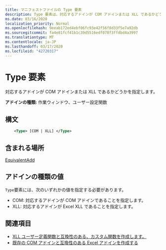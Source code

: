 ```yaml
---
title: マニフェストファイルの Type 要素
description: Type 要素は、対応するアドインが COM アドインまたは XLL であるかどうかを指定します。
ms.date: 03/16/2020
localization_priority: Normal
ms.openlocfilehash: 9eeab172ed4ebf06fc93e42f56f8d33f5e7a92db
ms.sourcegitcommit: fa4e81fcf41b1c39d5516edf078f3ffdbd4a3997
ms.translationtype: MT
ms.contentlocale: ja-JP
ms.lasthandoff: 03/17/2020
ms.locfileid: "42720317"
---
```

# <a name="type-element"></a>Type 要素

対応するアドインが COM アドインまたは XLL であるかどうかを指定します。

**アドインの種類:** 作業ウィンドウ、ユーザー設定関数

## <a name="syntax"></a>構文

```XML
    <Type> [COM | XLL] </Type>  
```

## <a name="contained-in"></a>含まれる場所

[EquivalentAdd](equivalentaddin.md)

## <a name="add-in-type-values"></a>アドインの種類の値

`Type`要素には、次のいずれかの値を指定する必要があります。

- COM: 対応するアドインが COM アドインであることを指定します。
- XLL: 対応するアドインが Excel XLL であることを指定します。

## <a name="see-also"></a>関連項目

- [XLL ユーザー定義関数と互換性のある、カスタム関数を作成します。](../../excel/make-custom-functions-compatible-with-xll-udf.md)
- [既存の COM アドインと互換性のある Excel アドインを作成する](../../develop/make-office-add-in-compatible-with-existing-com-add-in.md)